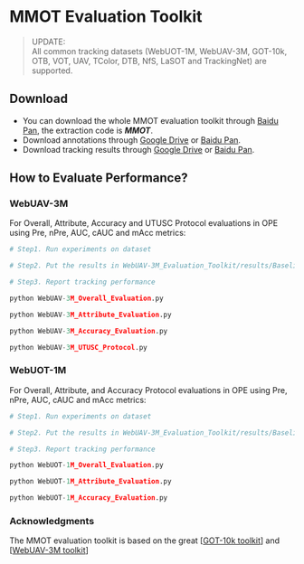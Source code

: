 # MMOT Evaluation Toolkit

> UPDATE:<br>
> All common tracking datasets (WebUOT-1M, WebUAV-3M, GOT-10k, OTB, VOT, UAV, TColor, DTB, NfS, LaSOT and TrackingNet) are supported.<br>



## Download
- You can download the whole MMOT evaluation toolkit through [Baidu Pan](https://pan.baidu.com/s/1JygwsLTh1HbUGCdLb4LoBQ?pwd=MMOT), the extraction code is ***MMOT***.
- Download annotations through [Google Drive](todo) or [Baidu Pan](https://pan.baidu.com/s/1Lx07s_xoHCUP52ONF945lA?pwd=anno).
- Download tracking results through [Google Drive](todo) or [Baidu Pan](https://pan.baidu.com/s/1xBl5RrvxqYC3bLKsbdKMEg?pwd=resu).


## How to Evaluate Performance?

### WebUAV-3M
For Overall, Attribute, Accuracy and UTUSC Protocol evaluations in OPE using Pre, nPre, AUC, cAUC and mAcc metrics:

```Python
# Step1. Run experiments on dataset

# Step2. Put the results in WebUAV-3M_Evaluation_Toolkit/results/Baseline_Results

# Step3. Report tracking performance

python WebUAV-3M_Overall_Evaluation.py

python WebUAV-3M_Attribute_Evaluation.py

python WebUAV-3M_Accuracy_Evaluation.py

python WebUAV-3M_UTUSC_Protocol.py
```

### WebUOT-1M
For Overall, Attribute, and Accuracy Protocol evaluations in OPE using Pre, nPre, AUC, cAUC and mAcc metrics:

```Python
# Step1. Run experiments on dataset

# Step2. Put the results in WebUAV-3M_Evaluation_Toolkit/results/Baseline_Results

# Step3. Report tracking performance

python WebUOT-1M_Overall_Evaluation.py

python WebUOT-1M_Attribute_Evaluation.py

python WebUOT-1M_Accuracy_Evaluation.py
```

### Acknowledgments
The MMOT evaluation toolkit is based on the great [[GOT-10k toolkit](https://github.com/got-10k/toolkit)] and [[WebUAV-3M toolkit](https://github.com/983632847/WebUAV-3M)]
